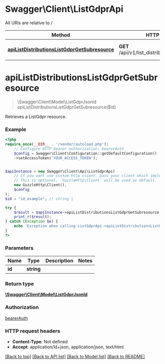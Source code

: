 # Swagger\Client\ListGdprApi

All URIs are relative to */*

Method | HTTP request | Description
------------- | ------------- | -------------
[**apiListDistributionsListGdprGetSubresource**](ListGdprApi.md#apilistdistributionslistgdprgetsubresource) | **GET** /api/v1/list_distributions/{id}/list_gdpr | Retrieves a ListGdpr resource.

# **apiListDistributionsListGdprGetSubresource**
> \Swagger\Client\Model\ListGdprJsonld apiListDistributionsListGdprGetSubresource($id)

Retrieves a ListGdpr resource.

### Example
```php
<?php
require_once(__DIR__ . '/vendor/autoload.php');
    // Configure HTTP bearer authorization: bearerAuth
    $config = Swagger\Client\Configuration::getDefaultConfiguration()
    ->setAccessToken('YOUR_ACCESS_TOKEN');


$apiInstance = new Swagger\Client\Api\ListGdprApi(
    // If you want use custom http client, pass your client which implements `GuzzleHttp\ClientInterface`.
    // This is optional, `GuzzleHttp\Client` will be used as default.
    new GuzzleHttp\Client(),
    $config
);
$id = "id_example"; // string | 

try {
    $result = $apiInstance->apiListDistributionsListGdprGetSubresource($id);
    print_r($result);
} catch (Exception $e) {
    echo 'Exception when calling ListGdprApi->apiListDistributionsListGdprGetSubresource: ', $e->getMessage(), PHP_EOL;
}
?>
```

### Parameters

Name | Type | Description  | Notes
------------- | ------------- | ------------- | -------------
 **id** | **string**|  |

### Return type

[**\Swagger\Client\Model\ListGdprJsonld**](../Model/ListGdprJsonld.md)

### Authorization

[bearerAuth](../../README.md#bearerAuth)

### HTTP request headers

 - **Content-Type**: Not defined
 - **Accept**: application/ld+json, application/json, text/html

[[Back to top]](#) [[Back to API list]](../../README.md#documentation-for-api-endpoints) [[Back to Model list]](../../README.md#documentation-for-models) [[Back to README]](../../README.md)


